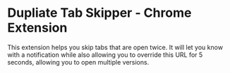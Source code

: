 # Dupliate Tab Skipper - Chrome Extension
This extension helps you skip tabs that are open twice. It will let you know with a notification while also allowing you to override this URL for 5 seconds, allowing you to open multiple versions.